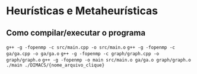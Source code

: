 # Heurísticas e Metaheurísticas
## Como compilar/executar o programa
``g++ -g -fopenmp -c src/main.cpp -o src/main.o``
``g++ -g -fopenmp -c ga/ga.cpp -o ga/ga.o``
``g++ -g -fopenmp -c graph/graph.cpp -o graph/graph.o``
``g++ -g -fopenmp -o main src/main.o ga/ga.o graph/graph.o``
``./main ./DIMACS/{nome_arquivo_clique}``